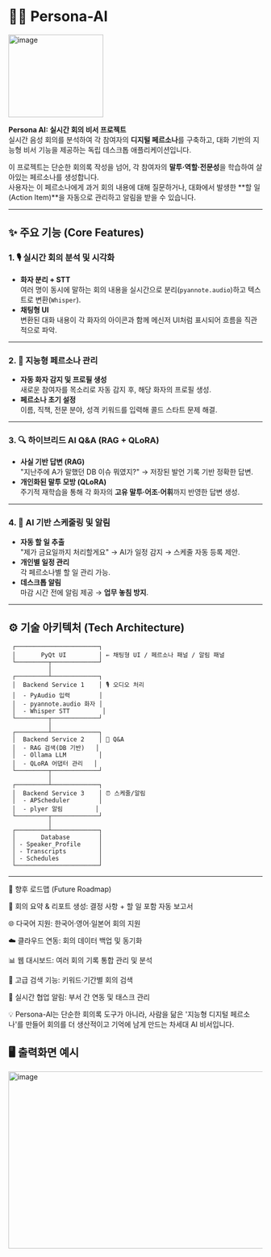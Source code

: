 # 🧑‍💻 Persona-AI
<img width="188" height="164" alt="image" src="https://github.com/user-attachments/assets/5949ccc8-fd2e-4cfb-a277-2b7fe21f87bd" />

**Persona AI: 실시간 회의 비서 프로젝트**  
실시간 음성 회의를 분석하여 각 참여자의 **디지털 페르소나**를 구축하고, 대화 기반의 지능형 비서 기능을 제공하는 독립 데스크톱 애플리케이션입니다.  

이 프로젝트는 단순한 회의록 작성을 넘어, 각 참여자의 **말투·역할·전문성**을 학습하여 살아있는 페르소나를 생성합니다.  
사용자는 이 페르소나에게 과거 회의 내용에 대해 질문하거나, 대화에서 발생한 **할 일(Action Item)**을 자동으로 관리하고 알림을 받을 수 있습니다.

---

## ✨ 주요 기능 (Core Features)

### 1. 🎙️ 실시간 회의 분석 및 시각화
- **화자 분리 + STT**  
  여러 명이 동시에 말하는 회의 내용을 실시간으로 분리(`pyannote.audio`)하고 텍스트로 변환(`Whisper`).
- **채팅형 UI**  
  변환된 대화 내용이 각 화자의 아이콘과 함께 메신저 UI처럼 표시되어 흐름을 직관적으로 파악.

---

### 2. 🧑 지능형 페르소나 관리
- **자동 화자 감지 및 프로필 생성**  
  새로운 참여자를 목소리로 자동 감지 후, 해당 화자의 프로필 생성.
- **페르소나 초기 설정**  
  이름, 직책, 전문 분야, 성격 키워드를 입력해 콜드 스타트 문제 해결.

---

### 3. 🔍 하이브리드 AI Q&A (RAG + QLoRA)
- **사실 기반 답변 (RAG)**  
  "지난주에 A가 말했던 DB 이슈 뭐였지?" → 저장된 발언 기록 기반 정확한 답변.
- **개인화된 말투 모방 (QLoRA)**  
  주기적 재학습을 통해 각 화자의 **고유 말투·어조·어휘**까지 반영한 답변 생성.

---

### 4. 📅 AI 기반 스케줄링 및 알림
- **자동 할 일 추출**  
  "제가 금요일까지 처리할게요" → AI가 일정 감지 → 스케줄 자동 등록 제안.
- **개인별 일정 관리**  
  각 페르소나별 할 일 관리 가능.
- **데스크톱 알림**  
  마감 시간 전에 알림 제공 → **업무 놓침 방지**.

---

## ⚙️ 기술 아키텍처 (Tech Architecture)

```text
 ┌───────────────────────┐
 │       PyQt UI         │ ← 채팅형 UI / 페르소나 패널 / 알림 패널
 └─────────┬─────────────┘
           │
 ┌─────────┴─────────────┐
 │  Backend Service 1    │ 🎙️ 오디오 처리
 │  - PyAudio 입력        │
 │  - pyannote.audio 화자 │
 │  - Whisper STT         │
 └─────────┬─────────────┘
           │
 ┌─────────┴─────────────┐
 │  Backend Service 2    │ 🧠 Q&A
 │  - RAG 검색(DB 기반)   │
 │  - Ollama LLM         │
 │  - QLoRA 어댑터 관리   │
 └─────────┬─────────────┘
           │
 ┌─────────┴─────────────┐
 │  Backend Service 3    │ ⏰ 스케줄/알림
 │  - APScheduler        │
 │  - plyer 알림         │
 └─────────┬─────────────┘
           │
 ┌─────────┴─────────────┐
 │       Database        │
 │ - Speaker_Profile     │
 │ - Transcripts         │
 │ - Schedules           │
 └───────────────────────┘
```

---

📌 향후 로드맵 (Future Roadmap)

📝 회의 요약 & 리포트 생성: 결정 사항 + 할 일 포함 자동 보고서

🌐 다국어 지원: 한국어·영어·일본어 회의 지원

☁️ 클라우드 연동: 회의 데이터 백업 및 동기화

📊 웹 대시보드: 여러 회의 기록 통합 관리 및 분석

🔎 고급 검색 기능: 키워드·기간별 회의 검색

🤝 실시간 협업 알림: 부서 간 연동 및 태스크 관리

💡 Persona-AI는 단순한 회의록 도구가 아니라, 사람을 닮은 '지능형 디지털 페르소나'를 만들어
회의를 더 생산적이고 기억에 남게 만드는 차세대 AI 비서입니다.

## 🖥️ 출력화면 예시
<img width="600" height="351" alt="image" src="https://github.com/user-attachments/assets/130d6907-2872-4d33-bd15-b2c8fc7d88e9" />
